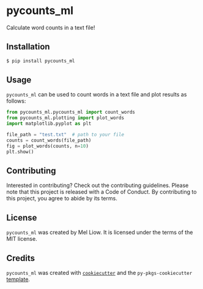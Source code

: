 # pycounts_ml

Calculate word counts in a text file!

## Installation

```bash
$ pip install pycounts_ml
```

## Usage

`pycounts_ml` can be used to count words in a text file and plot results
as follows:

```python
from pycounts_ml.pycounts_ml import count_words
from pycounts_ml.plotting import plot_words
import matplotlib.pyplot as plt

file_path = "test.txt"  # path to your file
counts = count_words(file_path)
fig = plot_words(counts, n=10)
plt.show()
```

## Contributing

Interested in contributing? Check out the contributing guidelines. 
Please note that this project is released with a Code of Conduct. 
By contributing to this project, you agree to abide by its terms.

## License

`pycounts_ml` was created by Mel Liow. It is licensed under the terms
of the MIT license.

## Credits

`pycounts_ml` was created with 
[`cookiecutter`](https://cookiecutter.readthedocs.io/en/latest/) and 
the `py-pkgs-cookiecutter` 
[template](https://github.com/py-pkgs/py-pkgs-cookiecutter).
